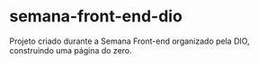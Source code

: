 # semana-front-end-dio
Projeto criado durante a Semana Front-end organizado pela DIO, construindo uma página do zero.
